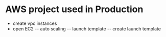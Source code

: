 # AWS project used in Production
- create vpc instances
- open EC2 -- auto scaling -- launch template -- create launch template 

